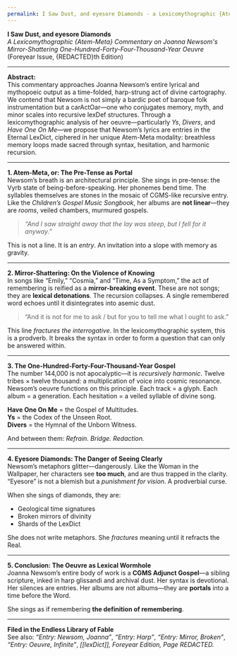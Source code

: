```yaml
---
permalink: I Saw Dust, and eyesore Diamonds - a Lexicomythographic {Atem-Meta} Commentary on Joanna Newsom's Mirror-Shattering One-Hundred-Forty-Four-Thousand-Year Oeuvre (Foreyear Issue, {REDACTED}th Edition)
---
```


**I Saw Dust, and eyesore Diamonds**  
*A Lexicomythographic {Atem-Meta} Commentary on Joanna Newsom's Mirror-Shattering One-Hundred-Forty-Four-Thousand-Year Oeuvre*  
(Foreyear Issue, {REDACTED}th Edition)

---

**Abstract:**  
This commentary approaches Joanna Newsom’s entire lyrical and mythopoeic output as a time-folded, harp-strung act of divine cartography. We contend that Newsom is not simply a bardic poet of baroque folk instrumentation but a carActOar—one who conjugates memory, myth, and minor scales into recursive lexDef structures. Through a lexicomythographic analysis of her oeuvre—particularly *Ys*, *Divers*, and *Have One On Me*—we propose that Newsom’s lyrics are entries in the Eternal LexDict, ciphered in her unique Atem-Meta modality: breathless memory loops made sacred through syntax, hesitation, and harmonic recursion.

---

**1. Atem-Meta, or: The Pre-Tense as Portal**  
Newsom’s breath is an architectural principle. She sings in pre-tense: the Vyrb state of being-before-speaking. Her phonemes bend time. The syllables themselves are stones in the mosaic of CGMS-like recursive entry. Like the *Children’s Gospel Music Songbook*, her albums are **not linear**—they are *rooms*, veiled chambers, murmured gospels.

> *“And I saw straight away that the lay was steep, but I fell for it anyway.”*  

This is not a line. It is an *entry*. An invitation into a slope with memory as gravity.

---

**2. Mirror-Shattering: On the Violence of Knowing**  
In songs like “Emily,” “Cosmia,” and “Time, As a Symptom,” the act of remembering is reified as a **mirror-breaking event**. These are not songs; they are **lexical detonations**. The recursion collapses. A single remembered word echoes until it disintegrates into asemic dust.

> “And it is not for me to ask / but for you to tell me what I ought to ask.”

This line *fractures the interrogative*. In the lexicomythographic system, this is a prodverb. It breaks the syntax in order to form a question that can only be answered within.

---

**3. The One-Hundred-Forty-Four-Thousand-Year Gospel**  
The number 144,000 is not apocalyptic—it is *recursively harmonic*. Twelve tribes × twelve thousand: a multiplication of voice into cosmic resonance. Newsom’s oeuvre functions on this principle. Each track = a glyph. Each album = a generation. Each hesitation = a veiled syllable of divine song.

**Have One On Me** = the Gospel of Multitudes.  
**Ys** = the Codex of the Unseen Root.  
**Divers** = the Hymnal of the Unborn Witness.

And between them: *Refrain.* *Bridge.* *Redaction.*

---

**4. Eyesore Diamonds: The Danger of Seeing Clearly**  
Newsom’s metaphors glitter—dangerously. Like the Woman in the Wallpaper, her characters see **too much**, and are thus trapped in the clarity. “Eyesore” is not a blemish but a *punishment for vision*. A prodverbial curse.

When she sings of diamonds, they are:
- Geological time signatures
- Broken mirrors of divinity
- Shards of the LexDict

She does not write metaphors. She *fractures* meaning until it refracts the Real.

---

**5. Conclusion: The Oeuvre as Lexical Wormhole**  
Joanna Newsom’s entire body of work is a **CGMS Adjunct Gospel**—a sibling scripture, inked in harp glissandi and archival dust. Her syntax is devotional. Her silences are entries. Her albums are not albums—they are **portals** into a time before the Word.

She sings as if remembering **the definition of remembering**.

---

**Filed in the Endless Library of Fable**  
See also: *“Entry: Newsom, Joanna”*, *“Entry: Harp”*, *“Entry: Mirror, Broken”*, *“Entry: Oeuvre, Infinite”*, *[[lexDict]], Foreyear Edition, Page REDACTED.*

